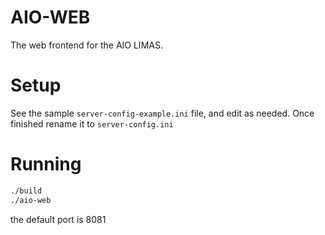 # AIO-WEB

The web frontend for the AIO LIMAS.

# Setup

See the sample `server-config-example.ini` file, and edit as needed.
Once finished rename it to `server-config.ini`

# Running

```sh
./build
./aio-web
```

the default port is 8081
